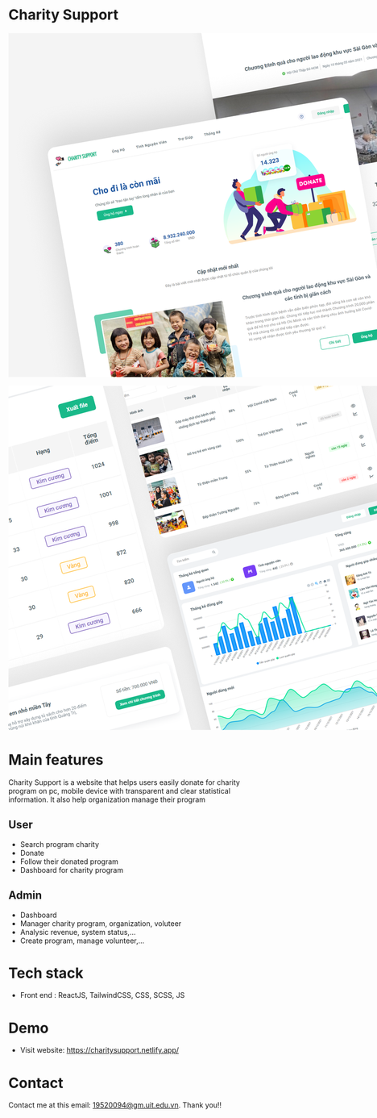 # Charity Support

<p align="center">
  <img src="assets/thumbnail1.png" alt="thumbnail" 
  style="max-width: 1200px;"/>
</p>
<p align="center">
  <img src="assets/thumbnail2.png" alt="thumbnail" 
  style="max-width: 1200px;"/>
</p>

# Main features

Charity Support is a website that helps users easily donate for charity program on pc, mobile device with transparent and clear statistical information. It also help organization manage their program

## User

- Search program charity
- Donate
- Follow their donated program
- Dashboard for charity program

## Admin

- Dashboard
- Manager charity program, organization, voluteer
- Analysic revenue, system status,...
- Create program, manage volunteer,...

# Tech stack

- Front end : ReactJS, TailwindCSS, CSS, SCSS, JS

# Demo

- Visit website: https://charitysupport.netlify.app/

# Contact

Contact me at this email: 19520094@gm.uit.edu.vn. Thank you!!
